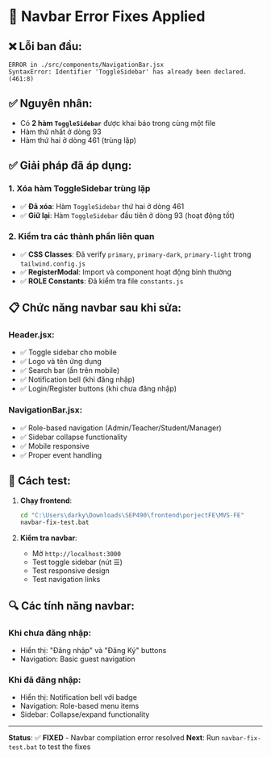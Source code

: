 # 🔧 Navbar Error Fixes Applied

## ❌ Lỗi ban đầu:
```
ERROR in ./src/components/NavigationBar.jsx
SyntaxError: Identifier 'ToggleSidebar' has already been declared. (461:8)
```

## ✅ Nguyên nhân:
- Có **2 hàm `ToggleSidebar`** được khai báo trong cùng một file
- Hàm thứ nhất ở dòng 93
- Hàm thứ hai ở dòng 461 (trùng lặp)

## ✅ Giải pháp đã áp dụng:

### 1. Xóa hàm ToggleSidebar trùng lặp
- ✅ **Đã xóa**: Hàm `ToggleSidebar` thứ hai ở dòng 461
- ✅ **Giữ lại**: Hàm `ToggleSidebar` đầu tiên ở dòng 93 (hoạt động tốt)

### 2. Kiểm tra các thành phần liên quan
- ✅ **CSS Classes**: Đã verify `primary`, `primary-dark`, `primary-light` trong `tailwind.config.js`
- ✅ **RegisterModal**: Import và component hoạt động bình thường
- ✅ **ROLE Constants**: Đã kiểm tra file `constants.js`

## 📋 Chức năng navbar sau khi sửa:

### Header.jsx:
- ✅ Toggle sidebar cho mobile
- ✅ Logo và tên ứng dụng
- ✅ Search bar (ẩn trên mobile)
- ✅ Notification bell (khi đăng nhập)
- ✅ Login/Register buttons (khi chưa đăng nhập)

### NavigationBar.jsx:
- ✅ Role-based navigation (Admin/Teacher/Student/Manager)
- ✅ Sidebar collapse functionality
- ✅ Mobile responsive
- ✅ Proper event handling

## 🚀 Cách test:

1. **Chạy frontend**:
   ```cmd
   cd "C:\Users\darky\Downloads\SEP490\frontend\porjectFE\MVS-FE"
   navbar-fix-test.bat
   ```

2. **Kiểm tra navbar**:
   - Mở `http://localhost:3000`
   - Test toggle sidebar (nút ☰)
   - Test responsive design
   - Test navigation links

## 🔍 Các tính năng navbar:

### Khi chưa đăng nhập:
- Hiển thị: "Đăng nhập" và "Đăng Ký" buttons
- Navigation: Basic guest navigation

### Khi đã đăng nhập:
- Hiển thị: Notification bell với badge
- Navigation: Role-based menu items
- Sidebar: Collapse/expand functionality

---

**Status**: ✅ **FIXED** - Navbar compilation error resolved
**Next**: Run `navbar-fix-test.bat` to test the fixes
